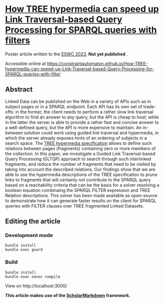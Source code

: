 # [How TREE hypermedia can speed up Link Traversal-based Query Processing for SPARQL queries with filters](https://constraintautomaton.github.io/How-TREE-hypermedia-can-speed-up-Link-Traversal-based-Query-Processing-for-SPARQL-queries-with-filte/)

Poster article written to the [ESWC 2023](https://2023.eswc-conferences.org/), **Not yet published** .

Accessible online at https://constraintautomaton.github.io/How-TREE-hypermedia-can-speed-up-Link-Traversal-based-Query-Processing-for-SPARQL-queries-with-filte/

## Abstract
Linked Data can be published on the Web in a variety of APIs such as in subject pages or in a SPARQL endpoint.
Each API has its own set of trade-offs:
in the former, the client needs to perform a rather slow link traversal algorithm to find an answer to any query, but the 
API is cheap to host; while in the latter the server is able to provide a rather fast and concise answer to a 
well-defined query, but the API is more expensive to maintain. 
An in-between solution could work using guided link traversal and hypermedia, in which the server already exposes hints 
of an ordering of subjects in a search space.
The [TREE hypermedia specification](https://w3id.org/tree/specification) allows to define such relations between pages (fragments) containing zero or more members of the collection.
In this paper, we investigate a Guided Link Traversal-based Query Processing (GLTQP) approach to search through such 
interlinked fragments, and reduce the number of fragments that need to be visited by taking into account the described relations.
Our findings show that we are able to use the hypermedia descriptions of the TREE specification to prune links to 
fragments that will certainly not contribute to the SPARQL query based on a reachability criteria that can be
the basis for a solver resolving a boolean equation combinaing the SPARQL FILTER expression and TREE Relation descriptions.
This solver has been made available as open-source to demonstrate how it can generate faster results on the client for 
SPARQL queries with FILTER clauses over TREE fragmented Linked Datasets.

## Editing the article
### Development mode
```
bundle install
bundle exec guard
```

### Build
```
bundle install
bundle exec nanoc compile
```

View on http://localhost:3000/

**This article makes use of the [ScholarMarkdown](https://github.com/rubensworks/ScholarMarkdown/) framework.**
